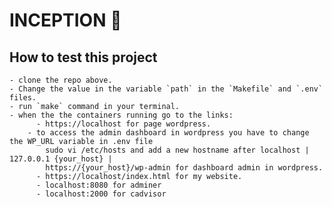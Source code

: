 # INCEPTION :whale:

## How to test this project
    - clone the repo above.
    - Change the value in the variable `path` in the `Makefile` and `.env` files.
    - run `make` command in your terminal.
    - when the the containers running go to the links:
	      - https://localhost for page wordpress.
        - to access the admin dashboard in wordpress you have to change the WP_URL variable in .env file
            sudo vi /etc/hosts and add a new hostname after localhost | 127.0.0.1 {your_host} |
            https://{your_host}/wp-admin for dashboard admin in wordpress.
	      - https://localhost/index.html for my website.
	      - localhost:8080 for adminer
	      - localhost:2000 for cadvisor
